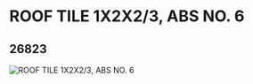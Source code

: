 # ROOF TILE 1X2X2/3, ABS NO. 6
## 26823
![ROOF TILE 1X2X2/3, ABS NO. 6](https://lc-www-live-s.legocdn.com/media/bricks/5/2/6152814.jpg)